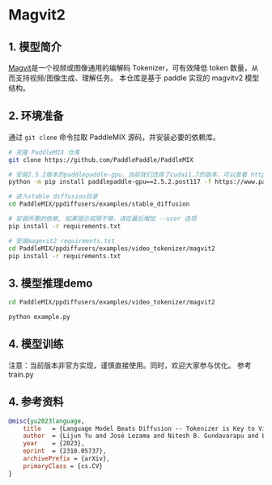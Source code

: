 
# Magvit2

## 1. 模型简介
<a href="https://arxiv.org/abs/2310.05737">Magvit</a>是一个视频或图像通用的编解码 Tokenizer，可有效降低 token 数量，从而支持视频/图像生成、理解任务。
本仓库是基于 paddle 实现的 magvitv2 模型结构。

## 2. 环境准备

通过 `git clone` 命令拉取 PaddleMIX 源码，并安装必要的依赖库。
```bash
# 克隆 PaddleMIX 仓库
git clone https://github.com/PaddlePaddle/PaddleMIX

# 安装2.5.2版本的paddlepaddle-gpu，当前我们选择了cuda11.7的版本，可以查看 https://www.paddlepaddle.org.cn/ 寻找自己适合的版本
python -m pip install paddlepaddle-gpu==2.5.2.post117 -f https://www.paddlepaddle.org.cn/whl/linux/mkl/avx/stable.html

# 进入stable diffusion目录
cd PaddleMIX/ppdiffusers/examples/stable_diffusion

# 安装所需的依赖, 如果提示权限不够，请在最后增加 --user 选项
pip install -r requirements.txt

# 安装magevit2 requirments.txt
cd PaddleMIX/ppdiffusers/examples/video_tokenizer/magvit2
pip install -r requirements.txt

```

## 3. 模型推理demo
```bash
cd PaddleMIX/ppdiffusers/examples/video_tokenizer/magvit2

python example.py
```

## 4. 模型训练
注意：当前版本非官方实现，谨慎直接使用。同时，欢迎大家参与优化。
参考 train.py

## 4. 参考资料
```bibtex
@misc{yu2023language,
    title   = {Language Model Beats Diffusion -- Tokenizer is Key to Visual Generation},
    author  = {Lijun Yu and José Lezama and Nitesh B. Gundavarapu and Luca Versari and Kihyuk Sohn and David Minnen and Yong Cheng and Agrim Gupta and Xiuye Gu and Alexander G. Hauptmann and Boqing Gong and Ming-Hsuan Yang and Irfan Essa and David A. Ross and Lu Jiang},
    year    = {2023},
    eprint  = {2310.05737},
    archivePrefix = {arXiv},
    primaryClass = {cs.CV}
}
```

